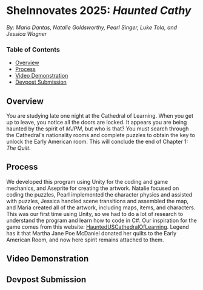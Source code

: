 # SheInnovates 2025: *Haunted Cathy*
*By: Maria Dantas, Natalie Goldsworthy, Pearl Singer, Luke Tola, and Jessica Wagner*

### Table of Contents
- [Overview](#overview)
- [Process](#how-it-works)
- [Video Demonstration](#video-demonstration--UPDATED-)
- [Devpost Submission](#devpost-submission)

## Overview
You are studying late one night at the Cathedral of Learning. When you get up to leave, you notice all the doors are locked. It appears you are being haunted by the spirit of *MJPM*, but who is that? You must search through the Cathedral's nationality rooms and complete puzzles to obtain the key to unlock the Early American room. This will conclude the end of Chapter 1: *The Quilt*.

## Process
We developed this program using Unity for the coding and game mechanics, and Aseprite for creating the artwork. Natalie focused on coding the puzzles, Pearl implemented the character physics and assisted with puzzles, Jessica handled scene transitions and assembled the map, and Maria created all of the artwork, including maps, items, and characters. 
This was our first time using Unity, so we had to do a lot of research to understand the program and learn how to code in C#. Our inspiration for the game comes from this website: [HauntedUSCathedralOfLearning](https://hauntedus.com/pennsylvania/cathedral-learning-pitts-university/). Legend has it that Martha Jane Poe McDaniel donated her quilts to the Early American Room, and now here spirit remains attached to them.

## Video Demonstration

## Devpost Submission
